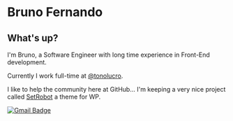 # Bruno Fernando
## What's up?

I'm Bruno, a Software Engineer with long time experience in Front-End development.

Currently I work full-time at [@tonolucro](https://github.com/tonolucro).

I like to help the community here at GitHub... I'm keeping a very nice project called [SetRobot](https://github.com/3runoDesign/setRobot) a theme for WP.

[![Gmail Badge](https://img.shields.io/badge/-contato@brunofernando.com.br-c14438?style=flat-square&logo=Gmail&logoColor=white&link=mailto:contato@brunofernando.com.br)](mailto:contato@brunofernando.com.br)

<!--
**3runoDesign/3runoDesign** is a ✨ _special_ ✨ repository because its `README.md` (this file) appears on your GitHub profile.

Here are some ideas to get you started:

- 🔭 I’m currently working on ...
- 🌱 I’m currently learning ...
- 👯 I’m looking to collaborate on ...
- 🤔 I’m looking for help with ...
- 💬 Ask me about ...
- 📫 How to reach me: ...
- 😄 Pronouns: ... 
- ⚡ Fun fact: ...
-->
